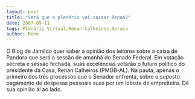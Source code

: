 ```yaml
---
layout: post
title: "Será que o plenário vai cassar Renan?"
date: 2007-09-11
tags: Plenário Virtual,Renan Calheiros,Serasa
author: None
---
```

O Blog de Jamildo quer saber a opini&atilde;o dos leitores sobre a caixa de Pandora que ser&aacute; a sess&atilde;o de amanh&atilde; do Senado Federal. Em vota&ccedil;&atilde;o secreta e sess&atilde;o fechada, suas excel&ecirc;ncias votar&atilde;o o futuro pol&iacute;tico do presidente da Casa, Renan Calheiros (PMDB-AL). Na pauta, apenas o primeiro dos tr&ecirc;s processos que o Senador enfrenta, sobre o suposto pagamento de despesas pessoais suas por um lobista de empreiteira.
D&ecirc; sua opini&atilde;o a&iacute; ao lado. 